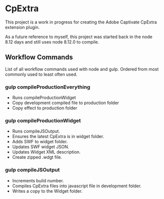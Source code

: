 # CpExtra

This project is a work in progress for creating the Adobe Captivate CpExtra extension plugin.

As a future reference to myself, this project was started back in the node 8.12 days and still uses node 8.12.0 to compile.

## Workflow Commands
List of all workflow commands used with node and gulp. Ordered from most commonly used to least often used.

### gulp compileProductionEverything
- Runs compileProductionWidget
- Copy development compiled file to production folder
- Copy effect to production folder

### gulp compileProductionWidget
- Runs compileJSOutput.
- Ensures the latest CpExtra is in widget folder.
- Adds SWF to widget folder.
- Updates SWF widget JSON.
- Updates Widget XML description.
- Create zipped .wdgt file.

### gulp compileJSOutput
- Increments build number.
- Compiles CpExtra files into javascript file in development folder.
- Writes a copy to the Widget folder.

